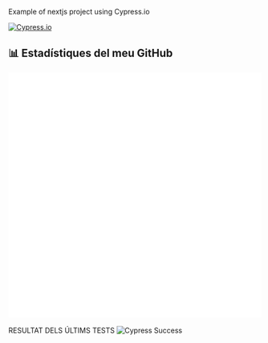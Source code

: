 Example of nextjs project using Cypress.io

<!---Start place for the badge -->
[![Cypress.io](https://img.shields.io/badge/tested%20with-Cypress-04C38E.svg)](https://www.cypress.io/)

<!---End place for the badge -->
## 📊 Estadístiques del meu GitHub

![Metrics](github-metrics.svg)

RESULTAT DELS ÚLTIMS TESTS
![Cypress Success](https://img.shields.io/badge/tested%20with-Cypress-04C38E.svg)
